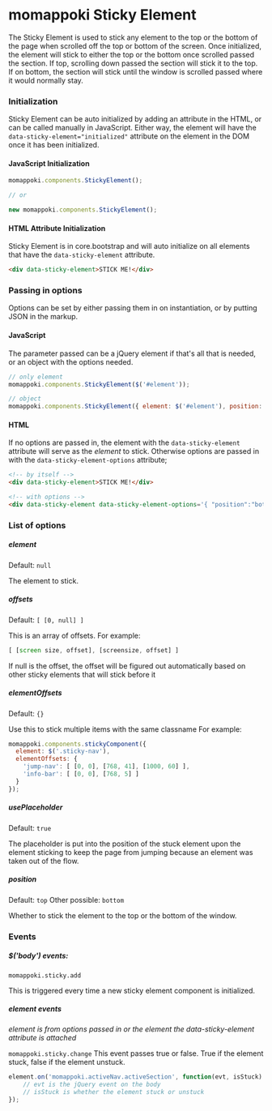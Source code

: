 momappoki Sticky Element
=====================

The Sticky Element is used to stick any element to the top or the bottom of the page when scrolled off the top or bottom of the screen. Once initialized, the element will stick to either the top or the bottom once scrolled passed the section. If top, scrolling down passed the section will stick it to the top. If on bottom, the section will stick until the window is scrolled passed where it would normally stay. 

### Initialization

Sticky Element can be auto initialized by adding an attribute in the HTML, or can be called manually in JavaScript. Either way, the element will have the `data-sticky-element="initialized"` attribute on the element in the DOM once it has been initialized.

#### JavaScript Initialization

```javascript
momappoki.components.StickyElement();

// or

new momappoki.components.StickyElement();
```

#### HTML Attribute Initialization

Sticky Element is in core.bootstrap and will auto initialize on all elements that have the `data-sticky-element` attribute.

```html
<div data-sticky-element>STICK ME!</div>
```

### Passing in options
Options can be set by either passing them in on instantiation, or by putting JSON in the markup.

#### JavaScript
The parameter passed can be a jQuery element if that's all that is needed, or an object with the options needed.
```javascript
// only element
momappoki.components.StickyElement($('#element'));

// object
momappoki.components.StickyElement({ element: $('#element'), position: 'bottom' });
```

#### HTML
If no options are passed in, the element with the `data-sticky-element` attribute will serve as the *element* to stick. Otherwise options are passed in with the `data-sticky-element-options` attribute;

```html
<!-- by itself -->
<div data-sticky-element>STICK ME!</div>

<!-- with options -->
<div data-sticky-element data-sticky-element-options='{ "position":"bottom" }'>STICK ME!</div>

```

### List of options

##### element
Default: `null`

The element to stick.

##### offsets
Default: `[ [0, null] ]`

This is an array of offsets. 
For example:
```javascript
[ [screen size, offset], [screensize, offset] ]
```

If null is the offset, the offset will be figured out automatically based on other sticky elements that will stick before it

##### elementOffsets
Default: `{}`

Use this to stick multiple items with the same classname
For example:
```javascript
momappoki.components.stickyComponent({
  element: $('.sticky-nav'),
  elementOffsets: {
    'jump-nav': [ [0, 0], [768, 41], [1000, 60] ],
    'info-bar': [ [0, 0], [768, 5] ]
  }
});
```

##### usePlaceholder
Default: `true`

The placeholder is put into the position of the stuck element upon the element sticking to keep the page from jumping because an element was taken out of the flow.

##### position
Default: `top`
Other possible: `bottom`

Whether to stick the element to the top or the bottom of the window.

### Events

##### $('body') events:
`momappoki.sticky.add` 

This is triggered every time a new sticky element component is initialized.

##### element events
*element is from options passed in or the element the data-sticky-element attribute is attached*

`momappoki.sticky.change`
This event passes true or false. True if the element stuck, false if the element unstuck.

```javascript
element.on('momappoki.activeNav.activeSection', function(evt, isStuck) {
    // evt is the jQuery event on the body
    // isStuck is whether the element stuck or unstuck
});
```
